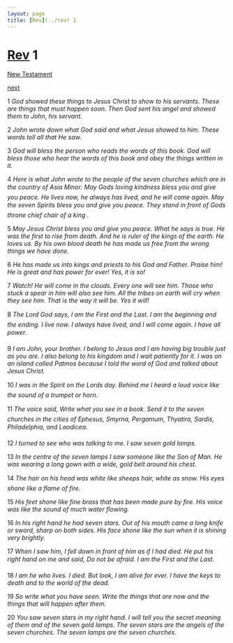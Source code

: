 ```yaml
---
layout: page
title: [Rev](../rev) 1
---
```


# [Rev](../rev) 1

[New Testament](/new-testament)


[next](rev-2.html)

1 _God showed these things to Jesus Christ to show to his servants. These are things that must happen soon. Then God sent his angel and showed them to John, his servant._

2 _John wrote down what God said and what Jesus showed to him. These words tell all that He saw._

3 _God will bless the person who reads the words of this book. God will bless those who hear the words of this book and obey the things written in it._

4 _Here is what John wrote to the people of the seven churches which are in the country of Asia Minor: May Gods loving kindness bless you and give you peace. He lives now, he always has lived, and he will come again. May the seven Spirits bless you and give you peace. They stand in front of Gods throne chief chair of a king ._

5 _May Jesus Christ bless you and give you peace. What he says is true. He was the first to rise from death. And he is ruler of the kings of the earth. He loves us. By his own blood death he has made us free from the wrong things we have done._

6 _He has made us into kings and priests to his God and Father. Praise him! He is great and has power for ever! Yes, it is so!_

7 _Watch! He will come in the clouds. Every one will see him. Those who stuck a spear in him will also see him. All the tribes on earth will cry when they see him. That is the way it will be. Yes it will!_

8 _The Lord God says, I am the First and the Last. I am the beginning and the ending. I live now. I always have lived, and I will come again. I have all power._

9 _I am John, your brother. I belong to Jesus and I am having big trouble just as you are. I also belong to his kingdom and I wait patiently for it. I was on an island called Patmos because I told the word of God and talked about Jesus Christ._

10 _I was in the Spirit on the Lords day. Behind me I heard a loud voice like the sound of a trumpet or horn._

11 _The voice said, Write what you see in a book. Send it to the seven churches in the cities of Ephesus, Smyrna, Pergamum, Thyatira, Sardis, Philadelphia, and Laodicea._

12 _I turned to see who was talking to me. I saw seven gold lamps._

13 _In the centre of the seven lamps I saw someone like the Son of Man. He was wearing a long gown with a wide, gold belt around his chest._

14 _The hair on his head was white like sheeps hair, white as snow. His eyes shone like a flame of fire._

15 _His feet shone like fine brass that has been made pure by fire. His voice was like the sound of much water flowing._

16 _In his right hand he had seven stars. Out of his mouth came a long knife or sword, sharp on both sides. His face shone like the sun when it is shining very brightly._

17 _When I saw him, I fell down in front of him as if I had died. He put his right hand on me and said, Do not be afraid. I am the First and the Last._

18 _I am he who lives. I died. But look, I am alive for ever. I have the keys to death and to the world of the dead._

19 _So write what you have seen. Write the things that are now and the things that will happen after them._

20 _You saw seven stars in my right hand. I will tell you the secret meaning of them and of the seven gold lamps. The seven stars are the angels of the seven churches. The seven lamps are the seven churches._

